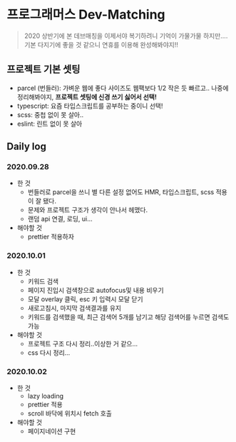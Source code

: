 # 프로그래머스 Dev-Matching

> 2020 상반기에 본 데브매칭을 이제서야 복기하려니 기억이 가물가물 하지만....기본 다지기에 좋을 것 같으니 연휴를 이용해 완성해봐야지!!

## 프로젝트 기본 셋팅

- parcel (번들러): 가벼운 웹에 좋다 사이즈도 웹팩보다 1/2 작은 듯 빠르고.. 나중에 정리해봐야지, **프로젝트 셋팅에 신경 쓰기 싫어서 선택!**
- typescript: 요즘 타입스크립트를 공부하는 중이니 선택!
- scss: 중첩 없이 못 살아..
- eslint: 린트 없이 못 살아

## Daily log

### 2020.09.28

- 한 것
  - 번들러로 parcel을 쓰니 별 다른 설정 없어도 HMR, 타입스크립트, scss 적용이 잘 됐다.
  - 문제와 프로젝트 구조가 생각이 안나서 헤맸다.
  - 랜덤 api 연결, 로딩, ui...
- 해야할 것
  - prettier 적용하자

### 2020.10.01

- 한 것
  - 키워드 검색
  - 페이지 진입시 검색창으로 autofocus및 내용 비우기
  - 모달 overlay 클릭, esc 키 입력시 모달 닫기
  - 새로고침시, 마지막 검색결과를 유지
  - 키워드를 검색했을 때, 최근 검색어 5개를 남기고 해당 검색어를 누르면 검색도 가능
- 해야할 것
  - 프로젝트 구조 다시 정리..이상한 거 같으...
  - css 다시 정리...
### 2020.10.02
- 한 것
  - lazy loading
  - prettier 적용
  - scroll 바닥에 위치시 fetch 호출
- 해야할 것
  - 페이지네이션 구현
